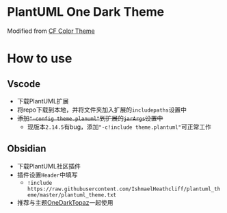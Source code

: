 # PlantUML One Dark Theme

Modified from [CF Color Theme](https://github.com/go-zen-chu/plantuml_cf_theme)

# How to use

## Vscode

- 下载PlantUML扩展
- 将repo下载到本地，并将文件夹加入扩展的`includepaths`设置中
- ~~添加`"-config theme.planuml"`到扩展的`jarArgs`设置中~~
    - 现版本`2.14.5`有bug，添加`"-c!include theme.plantuml"`可正常工作

## Obsidian

- 下载PlantUML社区插件
- 插件设置`Header`中填写
    - `!include https://raw.githubusercontent.com/IshmaelHeathcliff/plantuml_theme/master/plantuml_theme.txt`
- 推荐与主题[OneDarkTopaz](https://github.com/IshmaelHeathcliff/OneDarkTopaz_Obsidian-css)一起使用
